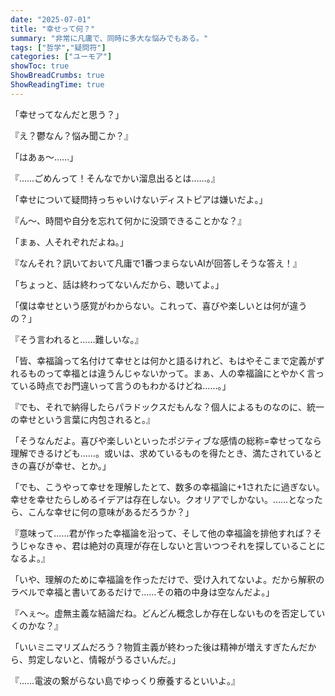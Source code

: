 ```yaml
---
date: "2025-07-01"
title: "幸せって何？"
summary: "非常に凡庸で、同時に多大な悩みでもある。"
tags: ["哲学","疑問符"]
categories: ["ユーモア"]
showToc: true
ShowBreadCrumbs: true
ShowReadingTime: true
---
```


「幸せってなんだと思う？」

『え？鬱なん？悩み聞こか？』

「はあぁ～……」

『……ごめんって！そんなでかい溜息出るとは……。』

「幸せについて疑問持っちゃいけないディストピアは嫌いだよ。」

『ん〜、時間や自分を忘れて何かに没頭できることかな？』

「まぁ、人それぞれだよね。」

『なんそれ？訊いておいて凡庸で1番つまらないAIが回答しそうな答え！』

「ちょっと、話は終わってないんだから、聴いてよ。」

「僕は幸せという感覚がわからない。これって、喜びや楽しいとは何が違うの？」

『そう言われると……難しいな。』

「皆、幸福論って名付けて幸せとは何かと語るけれど、もはやそこまで定義がずれるものって幸福とは違うんじゃないかって。まぁ、人の幸福論にとやかく言っている時点でお門違いって言うのもわかるけどね……。」

『でも、それで納得したらパラドックスだもんな？個人によるものなのに、統一の幸せという言葉に内包されると。』

「そうなんだよ。喜びや楽しいといったポジティブな感情の総称=幸せってなら理解できるけども……。或いは、求めているものを得たとき、満たされているときの喜びが幸せ、とか。」

「でも、こうやって幸せを理解したとて、数多の幸福論に+1されたに過ぎない。幸せを幸せたらしめるイデアは存在しない。クオリアでしかない。……となったら、こんな幸せに何の意味があるだろうか？」

『意味って……君が作った幸福論を沿って、そして他の幸福論を排他すれば？そうじゃなきゃ、君は絶対の真理が存在しないと言いつつそれを探していることになるよ。』

「いや、理解のために幸福論を作っただけで、受け入れてないよ。だから解釈のラベルで幸福と書いてあるだけで……その箱の中身は空なんだよ。」

『へぇ～。虚無主義な結論だね。どんどん概念しか存在しないものを否定していくのかな？』

「いいミニマリズムだろう？物質主義が終わった後は精神が増えすぎたんだから、剪定しないと、情報がうるさいんだ。」

『……電波の繋がらない島でゆっくり療養するといいよ。』
